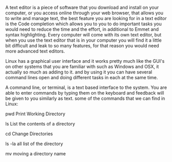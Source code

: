 A text editor is a piece of software that you download and install on
your computer, or you access online through your web browser, that allows you to write and manage text, the best feature you are looking for in a text editor is the Code completion which allows you to you to do important tasks you would need to reduce the time and the effort, in additional to Emmet and syntax
highlighting. Every computer will come with its own text editor, but when you use the text editor that is in your computer you will find it a little bit difficult and leak to so many features, for that reason you would need more advanced text editors.

Linux has a graphical user interface and it works pretty much like the GUI's on other systems that you are familiar with such as Windows and OSX, it actually so much as adding to it. and by using it you can have several command lines open and doing different tasks in each at the same time.

A command line, or terminal, is a text based interface to the system. You are able to enter commands by typing them on the keyboard and feedback will be given to you similarly as text. some of the commands that we can find in Linux:

pwd Print Working Directory

ls List the contents of a directory

cd Change Directories

ls -la all list of the directory

mv moving a directory name 